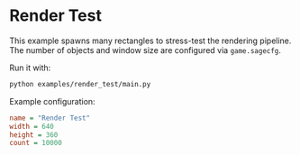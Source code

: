# Render Test

This example spawns many rectangles to stress-test the rendering pipeline.
The number of objects and window size are configured via `game.sagecfg`.

Run it with:

```bash
python examples/render_test/main.py
```

Example configuration:

```cfg
name = "Render Test"
width = 640
height = 360
count = 10000
```

